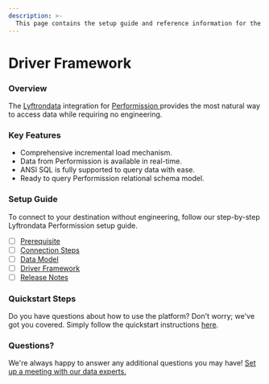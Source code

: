 ```yaml
---
description: >-
  This page contains the setup guide and reference information for the Performission source connector.
---
```


# Driver Framework

### Overview

The [Lyftrondata](https://www.lyftrondata.com/) integration for [Performission](https://www.lyftrondata.com/integration/performission/)[ ](https://www.lyftrondata.com/integration/performission/)provides the most natural way to access data while requiring no engineering.

### Key Features

* Comprehensive incremental load mechanism.
* Data from Performission is available in real-time.&#x20;
* ANSI SQL is fully supported to query data with ease.
* Ready to query Performission relational schema model.

### Setup Guide

To connect to your destination without engineering, follow our step-by-step Lyftrondata Performission setup guide.

* [ ] [Prerequisite](../../marketing-analytics/performission/prerequisite.md)
* [ ] [Connection Steps](../../marketing-analytics/performission/connection-steps.md)
* [ ] [Data Model](../../marketing-analytics/performission/data-model/)
* [ ] [Driver Framework](../../marketing-analytics/performission/driver-framework/)
* [ ] [Release Notes](../../marketing-analytics/performission/release-notes.md)

### Quickstart Steps

Do you have questions about how to use the platform? Don't worry; we've got you covered. Simply follow the quickstart instructions [here](../../../quickstart-steps.md).

### Questions? <a href="#questions" id="questions"></a>

We're always happy to answer any additional questions you may have! [Set up a meeting with our data experts.](https://www.lyftrondata.com/book-a-meeting/)


